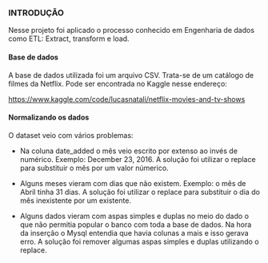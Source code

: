 ### INTRODUÇÃO

Nesse projeto foi aplicado o processo conhecido em Engenharia de dados como ETL: Extract, transform e load.

#### Base de dados

A base de dados utilizada foi um arquivo CSV. Trata-se de um catálogo de filmes da Netflix. Pode ser encontrada no Kaggle nesse endereço:

<https://www.kaggle.com/code/lucasnatali/netflix-movies-and-tv-shows>

#### Normalizando os dados

O dataset veio com vários problemas:

* Na coluna date_added o mês veio escrito por extenso ao invés de numérico. Exemplo: December 23, 2016. A solução foi utilizar o replace para substituir o mês por um valor númerico.

* Alguns meses vieram com dias que não existem. Exemplo: o mês de Abril tinha 31 dias. A solução foi utilizar o replace para substituir o dia do mês inexistente por um existente.

* Alguns dados vieram com aspas simples e duplas no meio do dado o que não permitia popular o banco com toda a base de dados. Na hora da inserção o Mysql entendia que havia colunas a mais e isso gerava erro. A solução foi remover algumas aspas simples e duplas utilizando o replace.
